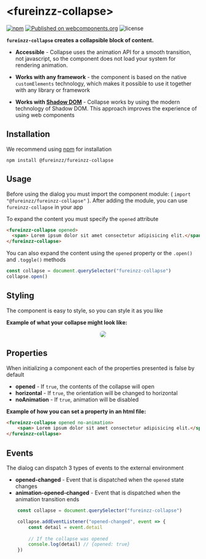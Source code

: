 # &lt;fureinzz-collapse&gt;

[![npm](https://img.shields.io/npm/v/@fureinzz/fureinzz-collapse?style=flat-square)](https://www.npmjs.com/package/@fureinzz/fureinzz-collapse)
[![Published on webcomponents.org](https://img.shields.io/badge/webcomponents.org-published-blue.svg?style=flat-square)](https://www.webcomponents.org/element/@fureinzz/fureinzz-collapse)
![license](https://img.shields.io/github/license/fureinzz/fureinzz-collapse?style=flat-square)

**`fureinzz-collapse`  creates a collapsible block of content.**


+ **Accessible** -  Collapse uses the animation API for a smooth transition, not javascript, so the component does not load your system for rendering animation.

+ **Works with any framework** - the component is based on the native `customElements` technology, which makes it possible to use it together with any library or framework

+ **Works with [Shadow DOM](http://https://developer.mozilla.org/en-US/docs/Web/Web_Components/Using_shadow_DOM "Shadow DOM")** - Collapse works by using the modern technology of Shadow DOM. This approach improves the experience of using web components

## Installation 

We recommend using [npm](https://www.npmjs.com/package/@fureinzz/fureinzz-collapse) for installation

```
npm install @fureinzz/fureinzz-collapse
```




## Usage
Before using the dialog you must import the component module: ( `import "@fureinzz/fureinzz-collapse"` ).  After adding the module, you can use `fureinzz-collapse` in your app


To expand the content you must specify the `opened` attribute
```html
<fureinzz-collapse opened>
  <span> Lorem ipsum dolor sit amet consectetur adipisicing elit.</span>
</fureinzz-collapse>
```
You can also expand the content using the `opened` property or the `.open() `and `.toggle()` methods
```javascript
const collapse = document.querySelector("fureinzz-collapse")
collapse.open()
```

## Styling

The component is easy to style, so you can style it as you like

**Example of what your collapse might look like:**

<div style="text-align: center">
    <img src="https://cdn1.savepice.ru/uploads/2020/7/21/b03ffc3415359c0c661eb89e2626dd7f-full.jpg" style="border-radius: 6px;"/>
</div>

## Properties 

When initializing a component each of the properties presented is false by default

+ **opened** -  If `true`, the contents of the collapse will open
+ **horizontal** - If `true`, the orientation will be changed to horizontal 
+ **noAnimation** - If `true`, animation will be disabled

**Example of how you can set a property in an html file:**
```html
<fureinzz-collapse opened no-animation>
    <span> Lorem ipsum dolor sit amet consectetur adipisicing elit.</span>
</fureinzz-collapse>
```

## Events 
The dialog can dispatch 3 types of events to the external environment

+ **opened-changed** - Event that is dispatched when the `opened` state changes
+ **animation-opened-changed** - Event that is dispatched when the animation transition ends

```javascript
    const collapse = document.querySelector("fureinzz-collapse")

    collapse.addEventListener("opened-changed", event => {
        const detail = event.detail
       
        // If the collapse was opened
        console.log(detail) // {opened: true}
    })
```
